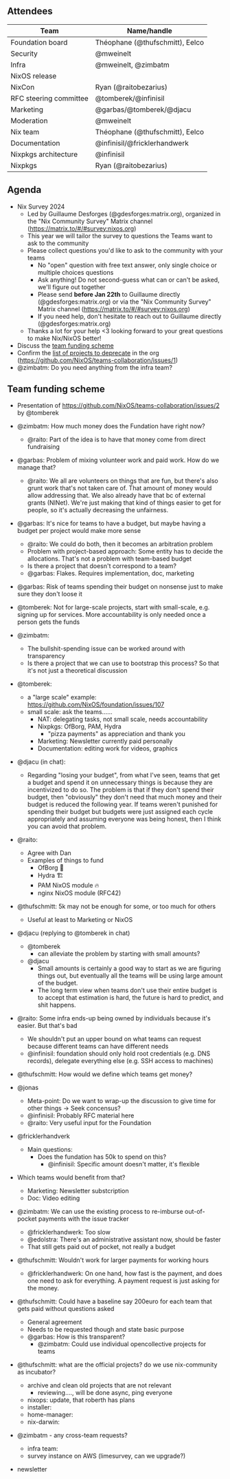 
## Attendees

| Team                   | Name/handle                     |
| ---                    | ----                            |
| Foundation board       | Théophane (@thufschmitt), Eelco |
| Security               | @mweinelt                       |
| Infra                  | @mweinelt, @zimbatm             |
| NixOS release          |                                 |
| NixCon                 | Ryan (@raitobezarius)           |
| RFC steering committee | @tomberek/@infinisil            |
| Marketing              | @garbas/@tomberek/@djacu        |
| Moderation             | @mweinelt                       |
| Nix team               | Théophane (@thufschmitt), Eelco |
| Documentation          | @infinisil/@fricklerhandwerk    |
| Nixpkgs architecture   | @infinisil                      |
| Nixpkgs                | Ryan (@raitobezarius)           |

## Agenda

- Nix Survey 2024
    - Led by Guillaume Desforges (@gdesforges:matrix.org), organized in the "Nix Community Survey" Matrix channel (https://matrix.to/#/#survey:nixos.org)
    - This year we will tailor the survey to questions the Teams want to ask to the community
    - Please collect questions you'd like to ask to the community with your teams
        - No "open" question with free text answer, only single choice or multiple choices questions
        - Ask anything! Do not second-guess what can or can't be asked, we'll figure out together
        - Please send **before Jan 22th** to Guillaume directly (@gdesforges:matrix.org) or via the "Nix Community Survey" Matrix channel (https://matrix.to/#/#survey:nixos.org)
        - If you need help, don't hesitate to reach out to Guillaume directly (@gdesforges:matrix.org)
    - Thanks a lot for your help <3 looking forward to your great questions to make Nix/NixOS better!
- Discuss the [team funding scheme](https://github.com/NixOS/teams-collaboration/issues/2)
- Confirm the [list of projects to deprecate](https://pad.lassul.us/_O7BJW5mR56pM41u3nW3ZQ) in the org (https://github.com/NixOS/teams-collaboration/issues/1)
- @zimbatm: Do you need anything from the infra team?

## Team funding scheme

- Presentation of https://github.com/NixOS/teams-collaboration/issues/2 by @tomberek
- @zimbatm: How much money does the Fundation have right now?
    - @raito: Part of the idea is to have that money come from direct fundraising
- @garbas: Problem of mixing volunteer work and paid work. How do we manage that?
    - @raito: We all are volunteers on things that are fun, but there's also grunt work that's not taken care of.
            That amount of money would allow addressing that.
            We also already have that bc of external grants (NlNet). We're just making that kind of things easier to get for people, so it's actually decreasing the unfairness.
- @garbas: It's nice for teams to have a budget, but maybe having a budget per project would make more sense
    - @raito: We could do both, then it becomes an arbitration problem
    - Problem with project-based approach: Some entity has to decide the allocations. That's not a problem with team-based budget
    - Is there a project that doesn't correspond to a team?
    - @garbas: Flakes. Requires implementation, doc, marketing
- @garbas: Risk of teams spending their budget on nonsense just to make sure they don't loose it
- @tomberek: Not for large-scale projects, start with small-scale, e.g. signing up for services. More accountability is only needed once a person gets the funds
- @zimbatm:
    - The bullshit-spending issue can be worked around with transparency
    - Is there a project that we can use to bootstrap this process? So that it's not just a theoretical discussion
- @tomberek:
    - a "large scale" example: https://github.com/NixOS/foundation/issues/107
    - small scale: ask the teams......
        - NAT: delegating tasks, not small scale, needs accountability
        - Nixpkgs: OfBorg, PAM, Hydra
            - "pizza payments" as appreciation and thank you
        - Marketing: Newsletter currently paid personally
        - Documentation: editing work for videos, graphics
- @djacu (in chat):
    - Regarding "losing your budget", from what I've seen, teams that get a budget and spend it on unnecessary things is because they are incentivized to do so. The problem is that if they don't spend their budget, then "obviously" they don't need that much money and their budget is reduced the following year. If teams weren't punished for spending their budget but budgets were just assigned each cycle appropriately and assuming everyone was being honest, then I think you can avoid that problem. 
- @raito:
    - Agree with Dan
    - Examples of things to fund
        - OfBorg 🤖
        - Hydra 🏗️
        - PAM NixOS module :fire:
        - nginx NixOS module (RFC42)
- @thufschmitt: 5k may not be enough for some, or too much for others
    - Useful at least to Marketing or NixOS

- @djacu (replying to @tomberek in chat)
    - @tomberek
        - can alleviate the problem by starting with small amounts? 
    - @djacu
        - Small amounts is certainly a good way to start as we are figuring things out, but eventually all the teams will be using large amount of the budget.
        - The long term view when teams don't use their entire budget is to accept that estimation is hard, the future is hard to predict, and shit happens. 

- @raito: Some infra ends-up being owned by individuals because it's easier. But that's bad
    - We shouldn't put an upper bound on what teams can request because different teams can have different needs
  - @infinisil: foundation should only hold root credentials (e.g. DNS records), delegate everything else (e.g. SSH access to machines)

- @thufschmitt: How would we define which teams get money?

- @jonas
    - Meta-point: Do we want to wrap-up the discussion to give time for other things -> Seek concensus?
    - @infinisil: Probably RFC material here
    - @raito: Very useful input for the Foundation
- @fricklerhandverk
    - Main questions:
        - Does the fundation has 50k to spend on this?
          - @infinisil: Specific amount doesn't matter, it's flexible
- Which teams would benefit from that?
    - Marketing: Newsletter substcription
    - Doc: Video editing

- @zimbatm: We can use the existing process to re-imburse out-of-pocket payments with the issue tracker
  - @fricklerhandwerk: Too slow
  - @edolstra: There's an administrative assistant now, should be faster
  - That still gets paid out of pocket, not really a budget
- @thufschmitt: Wouldn't work for larger payments for working hours
  - @fricklerhandwerk: On one hand, how fast is the payment, and does one need to ask for everything. A payment request is just asking for the money.
- @thufschmitt: Could have a baseline say 200euro for each team that gets paid without questions asked
  - General agreement
  - Needs to be requested though and state basic purpose
  - @garbas: How is this transparent?
    - @zimbatm: Could use individual opencollective projects for teams


- @thufschmitt: what are the official projects? do we use nix-community as incubator?
    - archive and clean old projects that are not relevant
        - reviewing...., will be done async, ping everyone
    - nixops: update, that roberth has plans
    - installer:
    - home-manager:
    - nix-darwin:

- @zimbatm - any cross-team requests?
    - infra team:
    - survey instance on AWS (limesurvey, can we upgrade?)

- newsletter
